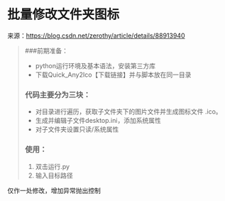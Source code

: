 # 批量修改文件夹图标

来源：https://blog.csdn.net/zerothy/article/details/88913940

>###前期准备：
>
>- python运行环境及基本语法，安装第三方库
>- 下载Quick_Any2Ico【下载链接】并与脚本放在同一目录  
>### 代码主要分为三块：
>
>- 对目录进行遍历，获取子文件夹下的图片文件并生成图标文件 .ico。
>- 生成并编辑子文件desktop.ini，添加系统属性
>- 对子文件夹设置只读/系统属性
>### 使用：
>
>1. 双击运行.py
>2. 输入目标路径

仅作一处修改，增加异常抛出控制